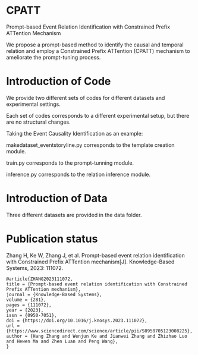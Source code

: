 # CPATT
Prompt-based Event Relation Identification with Constrained Prefix ATTention Mechanism

We propose a prompt-based method to identify the causal  and temporal relation and employ a Constrained Prefix ATTention (CPATT) mechanism to ameliorate the prompt-tuning process.

# Introduction of Code
We provide two different sets of codes for different datasets and experimental settings.  

Each set of codes corresponds to a different experimental setup, but there are no structural changes.  

Taking the Event Causality Identification as an example:  

makedataset_eventstoryline.py corresponds to the template creation module.  

train.py corresponds to the prompt-tunning module.  

inference.py corresponds to the relation inference module.  

# Introduction of Data
Three different datasets are provided in the data folder.  

# Publication status
Zhang H, Ke W, Zhang J, et al. Prompt-based event relation identification with Constrained Prefix ATTention mechanism[J]. Knowledge-Based Systems, 2023: 111072.
```
@article{ZHANG2023111072,
title = {Prompt-based event relation identification with Constrained Prefix ATTention mechanism},
journal = {Knowledge-Based Systems},
volume = {281},
pages = {111072},
year = {2023},
issn = {0950-7051},
doi = {https://doi.org/10.1016/j.knosys.2023.111072},
url = {https://www.sciencedirect.com/science/article/pii/S0950705123008225},
author = {Hang Zhang and Wenjun Ke and Jianwei Zhang and Zhizhao Luo and Hewen Ma and Zhen Luan and Peng Wang},
}
```
